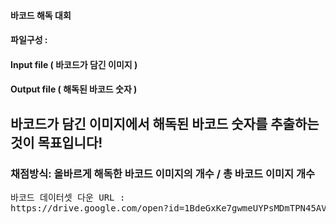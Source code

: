 #### 바코드 해독 대회

#### 파일구성 : 
#### Input file ( 바코드가 담긴 이미지 )
#### Output file ( 해독된 바코드 숫자 )



## 바코드가 담긴 이미지에서 해독된 바코드 숫자를 추출하는 것이 목표입니다!

### 채점방식: 올바르게 해독한 바코드 이미지의 개수 / 총 바코드 이미지 개수

<pre>
바코드 데이터셋 다운 URL : 
https://drive.google.com/open?id=1BdeGxKe7gwmeUYPsMDmTPN45AV5JRFms
</pre>
